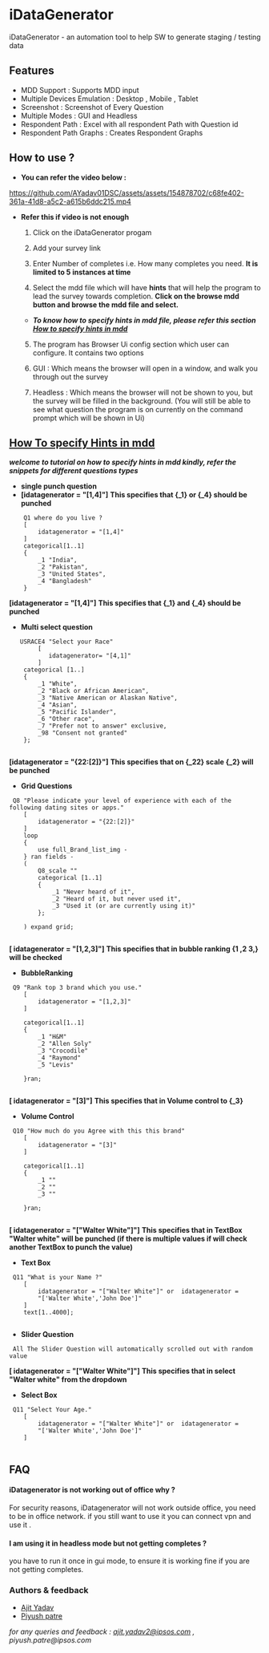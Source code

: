 
# iDataGenerator 

iDataGenerator - an automation tool to help SW to generate staging / testing data




## Features

- MDD Support : Supports MDD input 
- Multiple Devices Emulation : Desktop , Mobile , Tablet
- Screenshot : Screenshot of Every Question
- Multiple Modes :  GUI and Headless
- Respondent Path : Excel with all respondent Path with Question id
- Respondent Path Graphs : Creates Respondent Graphs 



## How to use ?

 * **You can refer the video below :**

https://github.com/AYadav01DSC/assets/assets/154878702/c68fe402-361a-41d8-a5c2-a615b6ddc215.mp4


* **Refer this if video is not enough**

    1. Click on the iDataGenerator progam 
    2. Add your survey link
    3. Enter Number of completes i.e. How many completes you need. __It is limited to   5 instances at time__

    4. Select the mdd file which will have __hints__ that will help the program to lead the survey towards completion.
    __Click on the browse mdd button and browse the mdd file and select.__


   * __*To know how to specify hints in mdd file, please refer this section [How to specify hints in mdd](#how_to_specify_hints_in_mdd)*__

   5. The program has Browser Ui config section which user can configure.
It contains two options

    1. GUI : Which means the browser will open in a window, and walk you through out the survey
    2. Headless : Which means the browser will not be shown to you, but the survey will be filled in the background.
        (You will still be able to see what question the program is on currently on the command prompt which will be shown in Ui)




## [How To specify Hints in mdd](how_to_specify_hints_in_mdd)

***welcome to tutorial on how to specify hints in mdd kindly,
 refer the snippets for different questions types***

* __single punch question__
* __[idatagenerator = "[1,4]"]__ **This specifies that {_1} or {_4} should be punched**

``` 
    Q1 where do you live ?
    [
        idatagenerator = "[1,4]"
    ]
    categorical[1..1]
    {
        _1 "India",
        _2 "Pakistan",
        _3 "United States",
        _4 "Bangladesh"
    }
```
__[idatagenerator = "[1,4]"]__ **This specifies that {_1} and {_4} should be punched**

* __Multi select question__

```
   USRACE4 "Select your Race"
        [
           idatagenerator= "[4,1]"
        ]
    categorical [1..]
    {
        _1 "White",
        _2 "Black or African American",
        _3 "Native American or Alaskan Native",
        _4 "Asian",
        _5 "Pacific Islander",
        _6 "Other race",
        _7 "Prefer not to answer" exclusive,
        _98 "Consent not granted"
    };


```

__[idatagenerator =  "{22:[2]}"]__ **This specifies that on {_22} scale {_2} will be punched**

* __Grid Questions__

```
 Q8 "Please indicate your level of experience with each of the following dating sites or apps."
    [
        idatagenerator = "{22:[2]}"
    ]
    loop
    {
        use full_Brand_list_img -
    } ran fields -
    (
        Q8_scale ""
        categorical [1..1]
        {
            _1 "Never heard of it",
            _2 "Heard of it, but never used it",
            _3 "Used it (or are currently using it)"
        };

    ) expand grid;
    
```

__[ idatagenerator = "[1,2,3]"]__ **This specifies that in bubble ranking {1 ,2 3,} will be checked**

* __BubbleRanking__

```
 Q9 "Rank top 3 brand which you use."
    [
        idatagenerator = "[1,2,3]"
    ]
    
    categorical[1..1]
    {
        _1 "H&M"
        _2 "Allen Soly"
        _3 "Crocodile"
        _4 "Raymond"
        _5 "Levis"

    }ran;
    
```


__[ idatagenerator = "[3]"]__ **This specifies that in Volume control to  {_3}**

* __Volume Control__

```
 Q10 "How much do you Agree with this this brand"
    [
        idatagenerator = "[3]"
    ]
    
    categorical[1..1]
    {
        _1 ""
        _2 ""
        _3 ""

    }ran;
    
```


__[ idatagenerator = "["Walter White"]"]__ **This specifies that in TextBox "Walter white" will be punched (if there is multiple values if will check another TextBox to punch the value)**

* __Text Box__

```
 Q11 "What is your Name ?"
    [
        idatagenerator = "["Walter White"]" or  idatagenerator = 
        "['Walter White','John Doe']"  
    ]
    text[1..4000];
    
```


* __Slider Question__

```
 All The Slider Question will automatically scrolled out with random value   
```


__[ idatagenerator = "["Walter White"]"]__ **This specifies that in select "Walter white" from the dropdown**
* __Select Box__
```
 Q11 "Select Your Age."
    [
        idatagenerator = "["Walter White"]" or  idatagenerator = 
        "['Walter White','John Doe']"  
    ]
    
```





## FAQ

#### iDatagenerator is not working out of office why ?
For security reasons,
iDatagenerator will not work outside office, you need to be in office network. if you still want to use it you can connect vpn and use it .

#### I am using it in headless mode but not getting completes ? 

you have to run it once in gui mode, to ensure it is working fine if you are not getting completes.





### Authors & feedback

* [Ajit Yadav](https://github.com/mr-internetix)
* [Piyush patre](https://github.com/piyushpatro)

  
_for any queries and feedback : ajit.yadav2@ipsos.com , piyush.patre@ipsos.com_